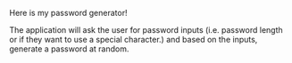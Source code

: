 Here is my password generator!

The application will ask the user for password inputs (i.e. password length or if they want to use a special character.) and based on the inputs, generate a password at random. 
